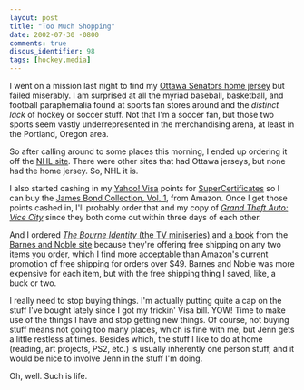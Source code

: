 ```yaml
---
layout: post
title: "Too Much Shopping"
date: 2002-07-30 -0800
comments: true
disqus_identifier: 98
tags: [hockey,media]
---
```

I went on a mission last night to find my [Ottawa Senators home
jersey](http://shop.nhl.com/itmModelList.asp?s={2652B09B-A8F3-4F79-AE65-C35B857C07D3}&l=1&a=10088&c=8036&sf=2&cnl=3&i=10279)
but failed miserably. I am surprised at all the myriad baseball,
basketball, and football paraphernalia found at sports fan stores around
and the *distinct lack* of hockey or soccer stuff. Not that I'm a soccer
fan, but those two sports seem vastly underrepresented in the
merchandising arena, at least in the Portland, Oregon area.

 So after calling around to some places this morning, I ended up
ordering it off the [NHL site](http://www.nhl.com). There were other
sites that had Ottawa jerseys, but none had the home jersey. So, NHL it
is.

 I also started cashing in my [Yahoo! Visa](http://visa.yahoo.com)
points for [SuperCertificates](http://www.giftcertificates.com) so I can
buy the [James Bond Collection, Vol.
1](http://www.amazon.com/exec/obidos/ASIN/B00006BH8G/mhsvortex), from
Amazon. Once I get those points cashed in, I'll probably order that and
my copy of [*Grand Theft Auto: Vice
City*](http://www.amazon.com/exec/obidos/ASIN/B0000696CZ/mhsvortex)
since they both come out within three days of each other.

 And I ordered [*The Bourne Identity* (the TV
miniseries)](http://www.amazon.com/exec/obidos/ASIN/B00006AG8D/mhsvortex)
and [a
book](http://www.amazon.com/exec/obidos/ASIN/0552999067/mhsvortex) from
the [Barnes and Noble site](http://www.bn.com) because they're offering
free shipping on any two items you order, which I find more acceptable
than Amazon's current promotion of free shipping for orders over \$49.
Barnes and Noble was more expensive for each item, but with the free
shipping thing I saved, like, a buck or two.

 I really need to stop buying things. I'm actually putting quite a cap
on the stuff I've bought lately since I got my frickin' Visa bill. YOW!
Time to make use of the things I have and stop getting new things. Of
course, not buying stuff means not going too many places, which is fine
with me, but Jenn gets a little restless at times. Besides which, the
stuff I like to do at home (reading, art projects, PS2, etc.) is usually
inherently one person stuff, and it would be nice to involve Jenn in the
stuff I'm doing.

 Oh, well. Such is life.
